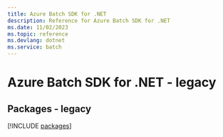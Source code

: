 ```yaml
---
title: Azure Batch SDK for .NET
description: Reference for Azure Batch SDK for .NET
ms.date: 11/02/2023
ms.topic: reference
ms.devlang: dotnet
ms.service: batch
---
```

# Azure Batch SDK for .NET - legacy
## Packages - legacy
[!INCLUDE [packages](batch-index.md)]
